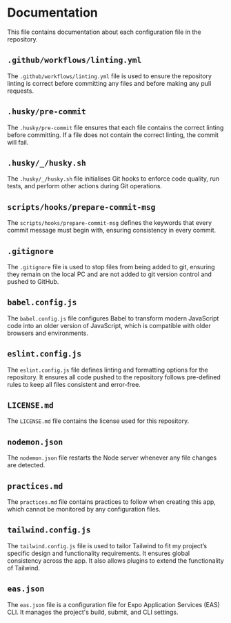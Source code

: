 # Documentation

This file contains documentation about each configuration file in the repository.

## `.github/workflows/linting.yml`
The `.github/workflows/linting.yml` file is used to ensure the repository linting is correct before committing any files and before making any pull requests.

## `.husky/pre-commit`
The `.husky/pre-commit` file ensures that each file contains the correct linting before committing. If a file does not contain the correct linting, the commit will fail.

## `.husky/_/husky.sh`
The `.husky/_/husky.sh` file initialises Git hooks to enforce code quality, run tests, and perform other actions during Git operations.

## `scripts/hooks/prepare-commit-msg`
The `scripts/hooks/prepare-commit-msg` defines the keywords that every commit message must begin with, ensuring consistency in every commit.

## `.gitignore`
The `.gitignore` file is used to stop files from being added to git, ensuring they remain on the local PC and are not added to git version control and pushed to GitHub.

## `babel.config.js`
The `babel.config.js` file configures Babel to transform modern JavaScript code into an older version of JavaScript, which is compatible with older browsers and environments.

## `eslint.config.js`
The `eslint.config.js` file defines linting and formatting options for the repository. It ensures all code pushed to the repository follows pre-defined rules to keep all files consistent and error-free.

## `LICENSE.md`
The `LICENSE.md` file contains the license used for this repository.

## `nodemon.json`
The `nodemon.json` file restarts the Node server whenever any file changes are detected.

## `practices.md`
The `practices.md` file contains practices to follow when creating this app, which cannot be monitored by any configuration files.

## `tailwind.config.js`
The `tailwind.config.js` file is used to tailor Tailwind to fit my project’s specific design and functionality requirements. It ensures global consistency across the app. It also allows plugins to extend the functionality of Tailwind.

## `eas.json`
The `eas.json` file is a configuration file for Expo Application Services (EAS) CLI. It manages the project's build, submit, and CLI settings.